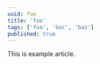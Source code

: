 ```yaml
---
uuid: foo
title: 'foo'
tags: ['foo', 'bar', 'baz']
published: true
---
```


This is example article.
